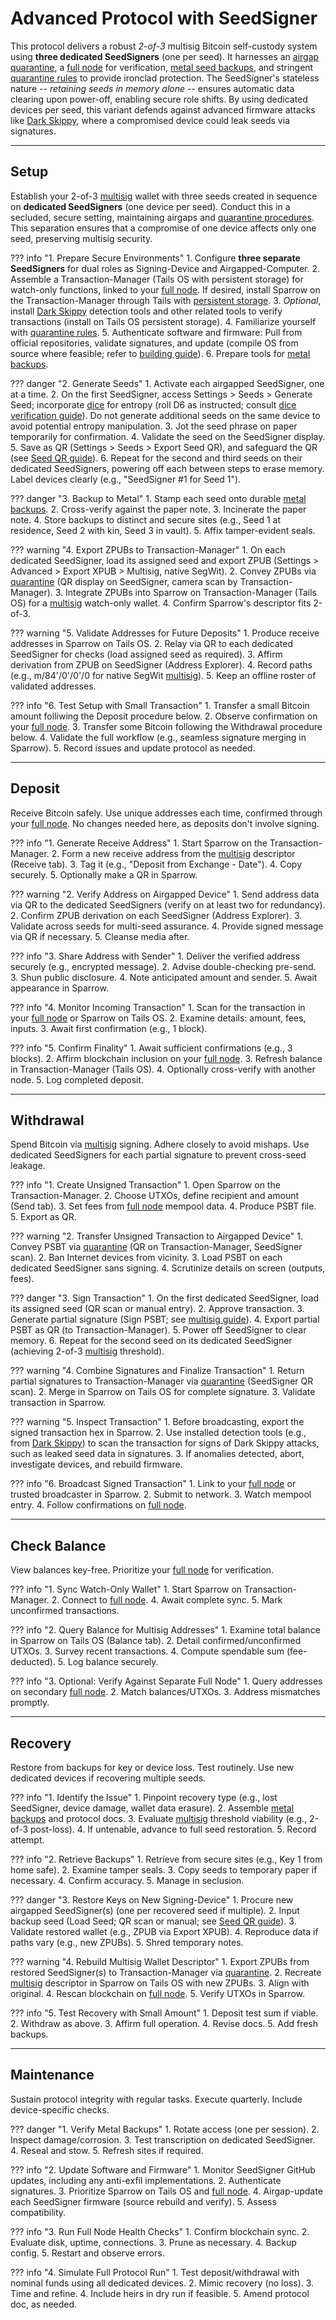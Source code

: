 # Advanced Protocol with SeedSigner

This protocol delivers a robust *2-of-3* multisig Bitcoin self-custody system
using **three dedicated SeedSigners** (one per seed). 
It harnesses an [airgap quarantine](../soverignty/level-5.md),
a [full node](../sovereignty/level-4.md) for verification,
[metal seed backups](../sovereignty/level-6.md),
 and stringent [quarantine rules](../sovereignty/level-5.md) to provide ironclad protection.
The SeedSigner's stateless nature -- *retaining seeds in memory alone* -- ensures automatic data clearing upon power-off, enabling secure role shifts. 
By using dedicated devices per seed, this variant defends
against advanced firmware attacks like [Dark Skippy](https://darkskippy.com),
 where a compromised device could leak seeds via signatures.

---

## Setup

Establish your 2-of-3 [multisig](../sovereignty/level-7.md) wallet with three
seeds created in sequence on **dedicated SeedSigners** (one device per seed).
Conduct this in a secluded, secure setting, maintaining airgaps and
[quarantine procedures](../sovereignty/level-5.md). This separation ensures
that a compromise of one device affects only one seed, preserving multisig
security.

??? info "1. Prepare Secure Environments"
    1. Configure **three separate SeedSigners** for dual roles as Signing-Device and Airgapped-Computer.
    2. Assemble a Transaction-Manager (Tails OS with persistent storage) for watch-only functions, linked to your [full node](../sovereignty/level-4.md). If desired, install Sparrow on the Transaction-Manager through Tails with [persistent storage](https://danielpcostas.dev/installing-sparrow-wallet-on-tailsos-persistently/).
    3. *Optional*, install [Dark Skippy](https://darkskippy.com) detection tools and other related tools to verify transactions (install on Tails OS persistent storage).
    4. Familiarize yourself with [quarantine rules](../sovereignty/level-5.md).
    5. Authenticate software and firmware: Pull from official repositories, validate signatures, and update (compile OS from source where feasible; refer to [building guide](https://github.com/SeedSigner/seedsigner-os#-building)).
    6. Prepare tools for [metal backups](../sovereignty/level-6.md).

??? danger "2. Generate Seeds"
    1. Activate each airgapped SeedSigner,  one at a time.
    2. On the first SeedSigner, access Settings > Seeds > Generate Seed; incorporate [dice](dice.md) for entropy (roll D6 as instructed; consult [dice verification guide](https://github.com/SeedSigner/seedsigner/blob/dev/docs/dice_verification.md)). Do not generate additional seeds on the same device to avoid potential entropy manipulation.
    3. Jot the seed phrase on paper temporarily for confirmation.
    4. Validate the seed on the SeedSigner display.
    5. Save as QR (Settings > Seeds > Export Seed QR), and safeguard the QR (see [Seed QR guide](https://github.com/SeedSigner/seedsigner/blob/dev/docs/seed_qr/README.md)).
    6. Repeat for the second and third seeds on their dedicated SeedSigners, powering off each between steps to erase memory. Label devices clearly (e.g., "SeedSigner #1 for Seed 1").

??? danger "3. Backup to Metal"
    1. Stamp each seed onto durable [metal backups](../sovereignty/level-6.md).
    2. Cross-verify against the paper note.
    3. Incinerate the paper note.
    4. Store backups to distinct and secure sites (e.g., Seed 1 at residence, Seed 2 with kin, Seed 3 in vault).
    5. Affix tamper-evident seals.

??? warning "4. Export ZPUBs to Transaction-Manager"
    1. On each dedicated SeedSigner, load its assigned seed and export ZPUB (Settings > Advanced > Export XPUB > Multisig, native SegWit).
    2. Convey ZPUBs via [quarantine](../sovereignty/level-5.md) (QR display on SeedSigner, camera scan by Transaction-Manager).
    3. Integrate ZPUBs into Sparrow on Transaction-Manager (Tails OS) for a [multisig](../sovereignty/level-7.md) watch-only wallet.
    4. Confirm Sparrow's descriptor fits 2-of-3.

??? warning "5. Validate Addresses for Future Deposits"
    1. Produce receive addresses in Sparrow on Tails OS.
    2. Relay via QR to each dedicated SeedSigner for checks (load assigned
       seed as required).
    3. Affirm derivation from ZPUB on SeedSigner (Address Explorer).
    4. Record paths (e.g., m/84'/0'/0'/0 for native SegWit
       [multisig](../sovereignty/level-7.md)).
    5. Keep an offline roster of validated addresses.

??? info "6. Test Setup with Small Transaction"
    1. Transfer a small Bitcoin amount folliwing the Deposit procedure below.
    2. Observe confirmation on your [full node](../sovereignty/level-4.md).
    3. Transfer some Bitcoin following the Withdrawal procedure below.
    4. Validate the full workflow (e.g., seamless signature merging in
       Sparrow).
    5. Record issues and update protocol as needed.

---

## Deposit

Receive Bitcoin safely. Use unique addresses each time, confirmed through your
[full node](../sovereignty/level-4.md). No changes needed here, as deposits
don't involve signing.

??? info "1. Generate Receive Address"
    1. Start Sparrow on the Transaction-Manager.
    2. Form a new receive address from the
       [multisig](../sovereignty/level-7.md) descriptor (Receive tab).
    3. Tag it (e.g., "Deposit from Exchange - Date").
    4. Copy securely.
    5. Optionally make a QR in Sparrow.

??? warning "2. Verify Address on Airgapped Device"
    1. Send address data via QR to the dedicated SeedSigners (verify on at
       least two for redundancy).
    2. Confirm ZPUB derivation on each SeedSigner (Address Explorer).
    3. Validate across seeds for multi-seed assurance.
    4. Provide signed message via QR if necessary.
    5. Cleanse media after.

??? info "3. Share Address with Sender"
    1. Deliver the verified address securely (e.g., encrypted message).
    2. Advise double-checking pre-send.
    3. Shun public disclosure.
    4. Note anticipated amount and sender.
    5. Await appearance in Sparrow.

??? info "4. Monitor Incoming Transaction"
    1. Scan for the transaction in your [full node](../sovereignty/level-4.md)
       or Sparrow on Tails OS.
    2. Examine details: amount, fees, inputs.
    3. Await first confirmation (e.g., 1 block).

??? info "5. Confirm Finality"
    1. Await sufficient confirmations (e.g., 3 blocks).
    2. Affirm blockchain inclusion on your [full node](../sovereignty/level-4.md).
    3. Refresh balance in Transaction-Manager (Tails OS).
    4. Optionally cross-verify with another node.
    5. Log completed deposit.





---

## Withdrawal

Spend Bitcoin via [multisig](../sovereignty/level-7.md) signing. 
Adhere closely to avoid mishaps. 
Use dedicated SeedSigners for each partial signature to prevent cross-seed leakage.

??? info "1. Create Unsigned Transaction"
    1. Open Sparrow on the Transaction-Manager.
    2. Choose UTXOs, define recipient and amount (Send tab).
    3. Set fees from [full node](../sovereignty/level-4.md) mempool data.
    4. Produce PSBT file.
    5. Export as QR.

??? warning "2. Transfer Unsigned Transaction to Airgapped Device"
    1. Convey PSBT via [quarantine](../sovereignty/level-5.md) (QR on
       Transaction-Manager, SeedSigner scan).
    2. Ban Internet devices from vicinity.
    3. Load PSBT on each dedicated SeedSigner sans signing.
    4. Scrutinize details on screen (outputs, fees).

??? danger "3. Sign Transaction"
    1. On the first dedicated SeedSigner, load its assigned seed (QR scan or
       manual entry).
    2. Approve transaction.
    3. Generate partial signature (Sign PSBT; see [multisig
       guide](https://github.com/SeedSigner/seedsigner/blob/dev/docs/multisig/README.md)).
    4. Export partial PSBT as QR (to Transaction-Manager).
    5. Power off SeedSigner to clear memory.
    6. Repeat for the second seed on its dedicated SeedSigner (achieving
       2-of-3 [multisig](../sovereignty/level-7.md) threshold). 

??? warning "4. Combine Signatures and Finalize Transaction"
    1. Return partial signatures to Transaction-Manager via
       [quarantine](../sovereignty/level-5.md) (SeedSigner QR scan).
    2. Merge in Sparrow on Tails OS for complete signature.
    3. Validate transaction in Sparrow.

??? warning "5. Inspect Transaction"
    1. Before broadcasting, export the signed transaction hex in Sparrow.
    2. Use installed detection tools (e.g., from [Dark Skippy](https://darkskippy.com/)) to scan the transaction for signs of Dark Skippy attacks, such as leaked seed data in signatures.
    3. If anomalies detected, abort, investigate devices, and rebuild firmware.

??? info "6. Broadcast Signed Transaction"
    1. Link to your [full node](../sovereignty/level-4.md) or trusted broadcaster in Sparrow.
    2. Submit to network.
    3. Watch mempool entry.
    4. Follow confirmations on [full node](../sovereignty/level-4.md).


---

## Check Balance

View balances key-free. Prioritize your [full node](../sovereignty/level-4.md)
for verification.

??? info "1. Sync Watch-Only Wallet"
    1. Start Sparrow on Transaction-Manager.
    2. Connect to [full node](../sovereignty/level-4.md).
    4. Await complete sync.
    5. Mark unconfirmed transactions.

??? info "2. Query Balance for Multisig Addresses"
    1. Examine total balance in Sparrow on Tails OS (Balance tab).
    2. Detail confirmed/unconfirmed UTXOs.
    3. Survey recent transactions.
    4. Compute spendable sum (fee-deducted).
    5. Log balance securely.

??? info "3. Optional: Verify Against Separate Full Node"
    1. Query addresses on secondary [full node](../sovereignty/level-4.md).
    2. Match balances/UTXOs.
    3. Address mismatches promptly.


---

## Recovery

Restore from backups for key or device loss. Test routinely. Use new dedicated
devices if recovering multiple seeds.

??? info "1. Identify the Issue"
    1. Pinpoint recovery type (e.g., lost SeedSigner, device damage, wallet
       data erasure).
    2. Assemble [metal backups](../sovereignty/level-6.md) and protocol docs.
    3. Evaluate [multisig](../sovereignty/level-7.md) threshold viability
       (e.g., 2-of-3 post-loss).
    4. If untenable, advance to full seed restoration.
    5. Record attempt.

??? info "2. Retrieve Backups"
    1. Retrieve from secure sites (e.g., Key 1 from home safe).
    2. Examine tamper seals.
    3. Copy seeds to temporary paper if necessary.
    4. Confirm accuracy.
    5. Manage in seclusion.

??? danger "3. Restore Keys on New Signing-Device"
    1. Procure new airgapped SeedSigner(s) (one per recovered seed if
       multiple).
    2. Input backup seed (Load Seed; QR scan or manual; see [Seed QR
       guide](https://github.com/SeedSigner/seedsigner/blob/dev/docs/seed_qr/README.md)).
    3. Validate restored wallet (e.g., ZPUB via Export XPUB).
    4. Reproduce data if paths vary (e.g., new ZPUBs).
    5. Shred temporary notes.

??? warning "4. Rebuild Multisig Wallet Descriptor"
    1. Export ZPUBs from restored SeedSigner(s) to Transaction-Manager via
       [quarantine](../sovereignty/level-5.md).
    2. Recreate [multisig](../sovereignty/level-7.md) descriptor in Sparrow on
       Tails OS with new ZPUBs.
    3. Align with original.
    4. Rescan blockchain on [full node](../sovereignty/level-4.md).
    5. Verify UTXOs in Sparrow.

??? info "5. Test Recovery with Small Amount"
    1. Deposit test sum if viable.
    2. Withdraw as above.
    3. Affirm full operation.
    4. Revise docs.
    5. Add fresh backups.

---

## Maintenance

Sustain protocol integrity with regular tasks. Execute quarterly. Include
device-specific checks.

??? danger "1. Verify Metal Backups"
    1. Rotate access (one per session).
    2. Inspect damage/corrosion.
    3. Test transcription on dedicated SeedSigner.
    4. Reseal and stow.
    5. Refresh sites if required.

??? info "2. Update Software and Firmware"
    1. Monitor SeedSigner GitHub updates, including any anti-exfil
       implementations.
    2. Authenticate signatures.
    3. Prioritize Sparrow on Tails OS and
       [full node](../sovereignty/level-4.md).
    4. Airgap-update each SeedSigner firmware (source rebuild and verify).
    5. Assess compatibility.

??? info "3. Run Full Node Health Checks"
    1. Confirm blockchain sync.
    2. Evaluate disk, uptime, connections.
    3. Prune as necessary.
    4. Backup config.
    5. Restart and observe errors.

??? info "4. Simulate Full Protocol Run"
    1. Test deposit/withdrawal with nominal funds using all dedicated devices.
    2. Mimic recovery (no loss).
    3. Time and refine.
    4. Include heirs in dry run if feasible.
    5. Amend protocol doc, as needed.




















































